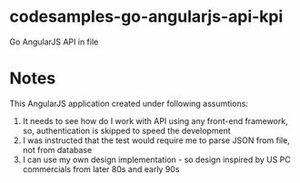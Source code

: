# codesamples-go-angularjs-api-kpi
Go AngularJS API in file
# Notes
This AngularJS application created under following assumtions:
1) It needs to see how do I work with API using any front-end framework, so, authentication is skipped to speed the development
2) I was instructed that the test would require me to parse JSON from file, not from database
3) I can use my own design implementation - so design inspired by US PC commercials from later 80s and early 90s
